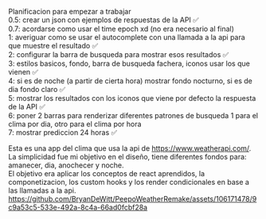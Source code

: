 Planificacion para empezar a trabajar <br /> 
0.5: crear un json con ejemplos de respuestas de la API ✅  <br /> 
0.7: acordarse como usar el time epoch xd (no era necesario al final)  <br /> 
1: averiguar como se usar el autocomplete con una llamada a la api para que muestre el resultado ✅  <br /> 
2: configurar la barra de busqueda para mostrar esos resultados ✅  <br /> 
3: estilos basicos, fondo, barra de busqueda fachera, iconos usar los que vienen ✅  <br /> 
4: si es de noche (a partir de cierta hora) mostrar fondo nocturno, si es de dia fondo claro ✅  <br /> 
5: mostrar los resultados con los iconos que viene por defecto la respuesta de la API ✅  <br /> 
6: poner 2 barras para renderizar diferentes patrones de busqueda 1 para el clima por dia,  otro para el clima por hora <br /> 
7: mostrar prediccion 24 horas ✅ <br /> 

Esta es una app del clima que usa la api de https://www.weatherapi.com/.  <br /> 
La simplicidad fue mi objetivo en el diseño, tiene diferentes fondos para: amanecer, dia, anochecer y noche.  <br /> 
El objetivo era aplicar los conceptos de react aprendidos, la componetizacion, los custom hooks y los render condicionales en base a las llamadas a la api.  <br /> 
https://github.com/BryanDeWitt/PeepoWeatherRemake/assets/106171478/9c9a53c5-533e-492a-8c4a-66ad0fcbf28a  <br /> 

